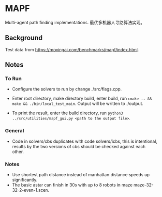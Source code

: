 # MAPF

Multi-agent path finding implementations.
最优多机器人寻路算法实现。

## Background

Test data from https://movingai.com/benchmarks/mapf/index.html.

## Notes

### To Run

- Configure the solvers to run by change ./src/flags.cpp.

- Enter root directory, make directory build, enter build, run `cmake .. && make && ./bin/local_test_main`.
Output will be written to ./output.

- To print the result, enter the build directory,
run `python3 ../src/utilities/mapf_gui.py <path to the output file>`.

### General

- Code in solvers/cbs duplicates with code solvers/icbs, this is intentional, results by the two versions
of cbs should be checked against each other.

### Notes

- Use shortest path distance instead of manhattan distance speeds up significantly.
- The basic astar can finish in 30s with up to 8 robots in maze maze-32-32-2-even-1.scen.